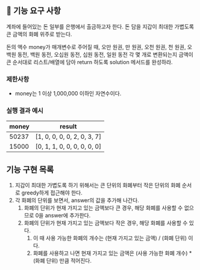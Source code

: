 ## 🚀 기능 요구 사항

계좌에 들어있는 돈 일부를 은행에서 출금하고자 한다. 돈 담을 지갑이 최대한 가볍도록 큰 금액의 화폐 위주로 받는다.

돈의 액수 money가 매개변수로 주어질 때, 오만 원권, 만 원권, 오천 원권, 천 원권, 오백원 동전, 백원 동전, 오십원 동전, 십원 동전, 일원 동전 각 몇 개로 변환되는지 금액이 큰 순서대로 리스트/배열에 담아 return 하도록 solution 메서드를 완성하라.

### 제한사항

- money는 1 이상 1,000,000 이하인 자연수이다.

### 실행 결과 예시

| money | result |
| --- | --- |
| 50237	| [1, 0, 0, 0, 0, 2, 0, 3, 7] |
| 15000	| [0, 1, 1, 0, 0, 0, 0, 0, 0] |

## 기능 구현 목록
1. 지갑이 최대한 가볍도록 하기 위해서는 큰 단위의 화폐부터 작은 단위의 화폐 순서로 greedy하게 접근해야 한다.
2. 각 화폐의 단위를 보면서, answer의 값을 추가해 나간다.
   1. 화폐의 단위가 현재 가지고 있는 금액보다 큰 경우, 해당 화폐를 사용할 수 없으므로 0을 answer에 추가한다.
   2. 화폐의 단위가 현재 가지고 있는 금액보다 작은 경우, 해당 화폐를 사용할 수 있다.
      1. 이 때 사용 가능한 화폐의 개수는 (현재 가지고 있는 금액) / (화폐 단위) 이다.
      2. 화폐를 사용하고 나면 현재 가지고 있는 금액은 (사용 가능한 화폐 개수) * (화폐 단위) 만큼 적어진다.
